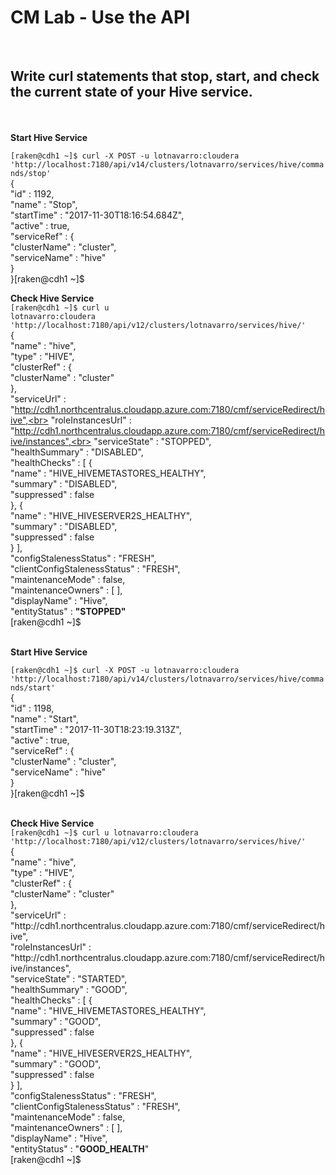 <h1>CM Lab - Use the API</h1><br>
<h2>Write curl statements that stop, start, and check the current state of your Hive service.</h2><br>
<br>
<b>Start Hive Service</b><br>

<code>[raken@cdh1 ~]$ curl -X POST -u lotnavarro:cloudera  'http://localhost:7180/api/v14/clusters/lotnavarro/services/hive/commands/stop'</code><br>
{<br>
  "id" : 1192,<br>
  "name" : "Stop",<br>
  "startTime" : "2017-11-30T18:16:54.684Z",<br>
  "active" : true,<br>
  "serviceRef" : {<br>
    "clusterName" : "cluster",<br>
    "serviceName" : "hive"<br>
  }<br>
}[raken@cdh1 ~]$ <br>

<b>Check Hive Service</b><br>
<code>[raken@cdh1 ~]$ curl u lotnavarro:cloudera  'http://localhost:7180/api/v12/clusters/lotnavarro/services/hive/'</code><br>
{<br>
  "name" : "hive",<br>
  "type" : "HIVE",<br>
  "clusterRef" : {<br>
    "clusterName" : "cluster"<br>
  },<br>
  "serviceUrl" : "http://cdh1.northcentralus.cloudapp.azure.com:7180/cmf/serviceRedirect/hive",<br>
  "roleInstancesUrl" : "http://cdh1.northcentralus.cloudapp.azure.com:7180/cmf/serviceRedirect/hive/instances",<br>
  "serviceState" : "STOPPED",<br>
  "healthSummary" : "DISABLED",<br>
  "healthChecks" : [ {<br>
    "name" : "HIVE_HIVEMETASTORES_HEALTHY",<br>
    "summary" : "DISABLED",<br>
    "suppressed" : false<br>
  }, {<br>
    "name" : "HIVE_HIVESERVER2S_HEALTHY",<br>
    "summary" : "DISABLED",<br>
    "suppressed" : false<br>
  } ],<br>
  "configStalenessStatus" : "FRESH",<br>
  "clientConfigStalenessStatus" : "FRESH",<br>
  "maintenanceMode" : false,<br>
  "maintenanceOwners" : [ ],<br>
  "displayName" : "Hive",<br>
  "entityStatus" : <b>"STOPPED"</b><br>
[raken@cdh1 ~]$ <br>


<br>
<b>Start Hive Service</b><br>

<code>[raken@cdh1 ~]$ curl -X POST -u lotnavarro:cloudera  'http://localhost:7180/api/v14/clusters/lotnavarro/services/hive/commands/start'</code><br>
{<br>
  "id" : 1198,<br>
  "name" : "Start",<br>
  "startTime" : "2017-11-30T18:23:19.313Z",<br>
  "active" : true,<br>
  "serviceRef" : {<br>
    "clusterName" : "cluster",<br>
    "serviceName" : "hive"<br>
  }<br>
}[raken@cdh1 ~]$ <br>


<br>
<b>Check Hive Service</b><br>
<code>[raken@cdh1 ~]$ curl u lotnavarro:cloudera  'http://localhost:7180/api/v12/clusters/lotnavarro/services/hive/'</code><br>
{<br>
  "name" : "hive",<br>
  "type" : "HIVE",<br>
  "clusterRef" : {<br>
    "clusterName" : "cluster"<br>
  },<br>
  "serviceUrl" : "http://cdh1.northcentralus.cloudapp.azure.com:7180/cmf/serviceRedirect/hive",<br>
  "roleInstancesUrl" : "http://cdh1.northcentralus.cloudapp.azure.com:7180/cmf/serviceRedirect/hive/instances",<br>
  "serviceState" : "STARTED",<br>
  "healthSummary" : "GOOD",<br>
  "healthChecks" : [ {<br>
    "name" : "HIVE_HIVEMETASTORES_HEALTHY",<br>
    "summary" : "GOOD",<br>
    "suppressed" : false<br>
  }, {<br>
    "name" : "HIVE_HIVESERVER2S_HEALTHY",<br>
    "summary" : "GOOD",<br>
    "suppressed" : false<br>
  } ],<br>
  "configStalenessStatus" : "FRESH",<br>
  "clientConfigStalenessStatus" : "FRESH",<br>
  "maintenanceMode" : false,<br>
  "maintenanceOwners" : [ ],<br>
  "displayName" : "Hive",<br>
  "entityStatus" : "<b>GOOD_HEALTH</b>"<br>
[raken@cdh1 ~]$ <br>
<br>
<br>

